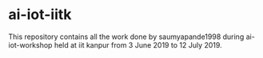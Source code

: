 # ai-iot-iitk
This repository contains all the work done by saumyapande1998 during ai-iot-workshop held at iit kanpur from 3 June 2019 to 12 July 2019.

